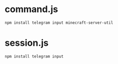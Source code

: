 # command.js

```bash
npm install telegram input minecraft-server-util
```

# session.js

```bash
npm install telegram input
```
